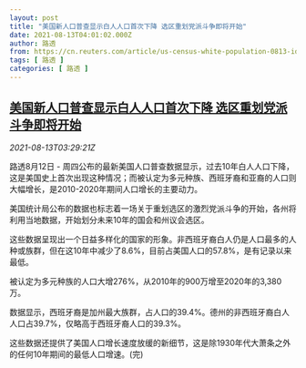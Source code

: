 ```yaml
---
layout: post
title: "美国新人口普查显示白人人口首次下降 选区重划党派斗争即将开始"
date: 2021-08-13T04:01:02.000Z
author: 路透
from: https://cn.reuters.com/article/us-census-white-population-0813-idCNKBS2FE09I
tags: [ 路透 ]
categories: [ 路透 ]
---
```

<!--1628827262000-->
[美国新人口普查显示白人人口首次下降 选区重划党派斗争即将开始](https://cn.reuters.com/article/us-census-white-population-0813-idCNKBS2FE09I)
------

<div>
<div><i>2021-08-13T03:29:21Z</i></div><p>路透8月12日 - 周四公布的最新美国人口普查数据显示，过去10年白人人口下降，这是美国史上首次出现这种情况；而被认定为多元种族、西班牙裔和亚裔的人口则大幅增长，是2010-2020年期间人口增长的主要动力。</p><p>美国统计局公布的数据也标志着一场关于重划选区的激烈党派斗争的开始，各州将利用当地数据，开始划分未来10年的国会和州议会选区。</p><p>这些数据呈现出一个日益多样化的国家的形象。非西班牙裔白人仍是人口最多的人种或族群，但在这10年中减少了8.6%，目前占美国人口的57.8%，是有记录以来最低。</p><p>被认定为多元种族的人口大增276%，从2010年的900万增至2020年的3,380万。</p><p>数据显示，西班牙裔是加州最大族群，占人口的39.4%。德州的非西班牙裔白人人口占39.7%，仅略高于西班牙裔人口的39.3%。</p><p>这些数据还提供了美国人口增长速度放缓的新细节，这是除1930年代大萧条之外的任何10年期间的最低人口增速。(完)</p>
</div>
